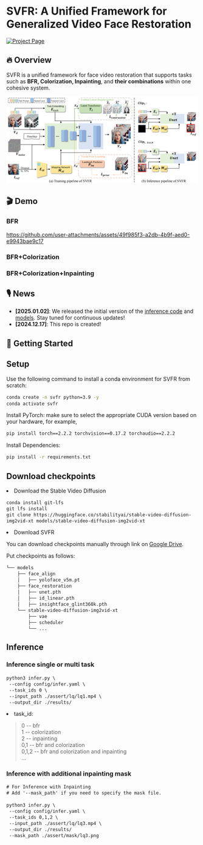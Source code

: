 <!-- # SVFR: A Unified Framework for Generalized Video Face Restoration -->

<div>
<h1>SVFR: A Unified Framework for Generalized Video Face Restoration</h1>
</div>

[![Project Page](https://img.shields.io/badge/Project-Website-green)](https://wangzhiyaoo.github.io/SVFR/)

## 🔥 Overview

SVFR is a unified framework for face video restoration that supports tasks such as **BFR, Colorization, Inpainting**, and **their combinations** within one cohesive system.

<img src="assert/method.png">

## 🎬 Demo

### BFR
<!-- 
<div style="display: flex; gap: 10px;">
  <video controls width="360">
    <source src="https://wangzhiyaoo.github.io/SVFR/static/videos/wild-test/case1_bfr.mp4" type="video/mp4">
    
  </video>
  
  <video controls width="360">
    <source src="https://wangzhiyaoo.github.io/SVFR/static/videos/wild-test/case4_bfr.mp4" type="video/mp4">
    
  </video>
</div> -->

<!-- <video src="https://wangzhiyaoo.github.io/SVFR/bfr"> -->


https://github.com/user-attachments/assets/49f985f3-a2db-4b9f-aed0-e9943bae9c17


### BFR+Colorization
<!-- <div style="display: flex; gap: 10px;">
  <video controls width="360">
    <source src="https://wangzhiyaoo.github.io/SVFR/static/videos/wild-test/case10_bfr_colorization.mp4" type="video/mp4">
    
  </video>
  
  <video controls width="360">
    <source src="https://wangzhiyaoo.github.io/SVFR/static/videos/wild-test/case12_bfr_colorization.mp4" type="video/mp4">
    
  </video>
</div> -->

### BFR+Colorization+Inpainting
<!-- <div style="display: flex; gap: 10px;">
  <video controls width="360">
    <source src="https://wangzhiyaoo.github.io/SVFR/static/videos/wild-test/case14_bfr+colorization+inpainting.mp4" type="video/mp4">
    
  </video>
  
  <video controls width="360">
    <source src="https://wangzhiyaoo.github.io/SVFR/static/videos/wild-test/case15_bfr+colorization+inpainting.mp4" type="video/mp4">
    
  </video>
</div> -->


## 🎙️ News

- **[2025.01.02]**: We released the initial version of the [inference code](#inference) and [models](#download-checkpoints). Stay tuned for continuous updates!
- **[2024.12.17]**: This repo is created!

## 🚀 Getting Started

## Setup

Use the following command to install a conda environment for SVFR from scratch:

```bash
conda create -n svfr python=3.9 -y
conda activate svfr
```

Install PyTorch:  make sure to select the appropriate CUDA version based on your hardware, for example,

```bash
pip install torch==2.2.2 torchvision==0.17.2 torchaudio==2.2.2
```

Install Dependencies:

```bash
pip install -r requirements.txt
```

## Download checkpoints

<li>Download the Stable Video Diffusion</li>

```
conda install git-lfs
git lfs install
git clone https://huggingface.co/stabilityai/stable-video-diffusion-img2vid-xt models/stable-video-diffusion-img2vid-xt
```

<li>Download SVFR</li>

You can download checkpoints manually through link on [Google Drive](https://drive.google.com/drive/folders/1nzy9Vk-yA_DwXm1Pm4dyE2o0r7V6_5mn?usp=share_link).

Put checkpoints as follows:

```
└── models
    ├── face_align
    │   ├── yoloface_v5m.pt
    ├── face_restoration
    │   ├── unet.pth
    │   ├── id_linear.pth
    │   ├── insightface_glint360k.pth
    └── stable-video-diffusion-img2vid-xt
        ├── vae
        ├── scheduler
        └── ...
```

## Inference

### Inference single or multi task

```
python3 infer.py \
 --config config/infer.yaml \
 --task_ids 0 \
 --input_path ./assert/lq/lq1.mp4 \
 --output_dir ./results/ 
```

<li>task_id:</li>

> 0 -- bfr  
> 1 -- colorization  
> 2 -- inpainting  
> 0,1 -- bfr and colorization  
> 0,1,2 -- bfr and colorization and inpainting  
> ...

### Inference with additional inpainting mask

```
# For Inference with Inpainting
# Add '--mask_path' if you need to specify the mask file.

python3 infer.py \
 --config config/infer.yaml \
 --task_ids 0,1,2 \
 --input_path ./assert/lq/lq3.mp4 \
 --output_dir ./results/ 
 --mask_path ./assert/mask/lq3.png
```
